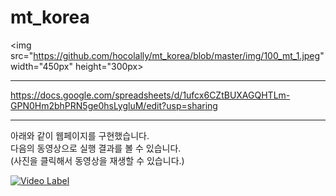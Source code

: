 # mt_korea
<img src="https://github.com/hocolally/mt_korea/blob/master/img/100_mt_1.jpeg" width="450px" height="300px>

- - -
https://docs.google.com/spreadsheets/d/1ufcx6CZtBUXAGQHTLm-GPN0Hm2bhPRN5ge0hsLygluM/edit?usp=sharing

- - -
아래와 같이 웹페이지를 구현했습니다.   
다음의 동영상으로 실행 결과를 볼 수 있습니다.    
(사진을 클릭해서 동영상을 재생할 수 있습니다.)    


[![Video Label](http://img.youtube.com/vi/m2lfjnXsu8g/0.jpg)](https://www.youtube.com/watch?v=m2lfjnXsu8g)

